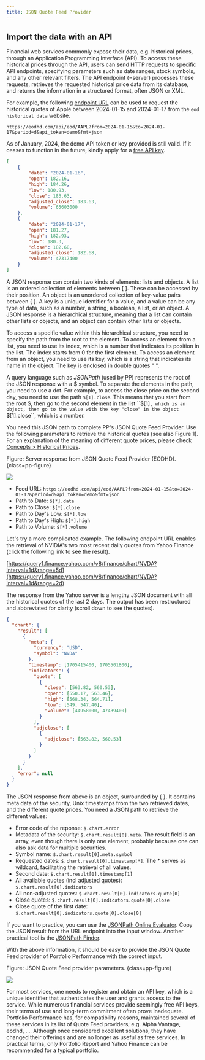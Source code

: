 ```yaml
---
title: JSON Quote Feed Provider
---
```


## Import the data with an API

Financial web services commonly expose their data, e.g. historical prices, through an Application Programming Interface (API). To access these historical prices through the API, users can send HTTP requests to specific API endpoints, specifying parameters such as date ranges, stock symbols, and any other relevant filters. The API endpoint (=server) processes these requests, retrieves the requested historical price data from its database, and returns the information in a structured format, often JSON or XML.

For example, the following [endpoint URL](https://eodhd.com/api/eod/AAPL?from=2024-01-15&to=2024-01-17&period=d&api_token=demo&fmt=json) can be used to request the historical quotes of Apple between 2024-01-15 and 2024-01-17 from the `eod historical data` website.

`https://eodhd.com/api/eod/AAPL?from=2024-01-15&to=2024-01-17&period=d&api_token=demo&fmt=json`

As of January, 2024, the demo API token or key provided is still valid. If it ceases to function in the future, kindly apply for a [free API key](./eodhd.md).

``` JSON
[
    {
        "date": "2024-01-16",
        "open": 182.16,
        "high": 184.26,
        "low": 180.93,
        "close": 183.63,
        "adjusted_close": 183.63,
        "volume": 65603000
    },
    {
        "date": "2024-01-17",
        "open": 181.27,
        "high": 182.93,
        "low": 180.3,
        "close": 182.68,
        "adjusted_close": 182.68,
        "volume": 47317400
    }
]

```

A JSON response can contain two kinds of elements: lists and objects. A list is an ordered collection of elements between [ ]. These can be accessed by their position. An object is an unordered collection of key-value pairs between { }. A key is a unique identifier for a value, and a value can be any type of data, such as a number, a string, a boolean, a list, or an object. A JSON response is a hierarchical structure, meaning that a list can contain other lists or objects, and an object can contain other lists or objects.

To access a specific value within this hierarchical structure, you need to specify the path from the root to the element. To access an element from a list, you need to use its index, which is a number that indicates its position in the list. The index starts from 0 for the first element. To access an element from an object, you need to use its key, which is a string that indicates its name in the object. The key is enclosed in double quotes " ".

A query language such as *JSONPath* (used by PP) represents the root of the JSON response with a $ symbol. To separate the elements in the path, you need to use a dot. For example, to access the close price on the second day, you need to use the path ``$[1].close``. This means that you start from the root $, then go to the second element in the list ``$[1]``, which is an object, then go to the value with the key "close" in the object ``$[1].close``, which is a number.

You need this JSON path to complete PP's JSON Quote Feed Provider. Use the following parameters to retrieve the historical quotes (see also Figure 1). For an explanation of the meaning of different quote prices, please check [Concepts > Historical Prices](../../concepts/historical-prices.md).

Figure: Server response from JSON Quote Feed Provider (EODHD). {class=pp-figure}

![](images/json-eodhd-parameters.png)


- Feed URL: `https://eodhd.com/api/eod/AAPL?from=2024-01-15&to=2024-01-17&period=d&api_token=demo&fmt=json`
- Path to Date: `$[*].date`
- Path to Close: `$[*].close`
- Path to Day's Low: `$[*].low`
- Path to Day's High: `$[*].high`
- Path to Volume: `$[*].volume`


Let's try a more complicated example. The following endpoint URL enables the retrieval of NVIDIA's two most recent daily quotes from Yahoo Finance (click the following link to see the result).

[https://query1.finance.yahoo.com/v8/finance/chart/NVDA?interval=1d&range=5d](https://query1.finance.yahoo.com/v8/finance/chart/NVDA?interval=1d&range=2d)


The response from the Yahoo server is a lengthy JSON document with all the historical quotes of the last 2 days. The output has been restructured and abbreviated for clarity (scroll down to see the quotes).

``` JSON
{
  "chart": {
    "result": [
      {
        "meta": {
          "currency": "USD", 
          "symbol": "NVDA"
        },
        "timestamp": [1705415400, 1705501800],
        "indicators": {
          "quote": [
            {
              "close": [563.82, 560.53],
              "open": [550.17, 563.46],
              "high": [568.34, 564.71],
              "low": [549, 547.40],
              "volume": [44958000, 47439400]
            }
          ],
          "adjclose": [
            {
              "adjclose": [563.82, 560.53]
            }
          ]
        }
      }
    ],
    "error": null
  }
}

```

The JSON response from above is an object, surrounded by { }. It contains meta data of the security, Unix timestamps from the two retrieved dates, and the different quote prices. You need a JSON path to retrieve the different values:

- Error code of the reponse: `$.chart.error`
- Metadata of the security: `$.chart.result[0].meta`. The result field is an array, even though there is only one element, probably because one can also ask data for multiple securities.
- Symbol name: `$.chart.result[0].meta.symbol`
- Requested dates: `$.chart.result[0].timestamp[*]`. The * serves as wildcard, facilitating the retrieval of all values.
- Second date: `$.chart.result[0].timestamp[1]`
- All available quotes (incl adjusted quotes): `$.chart.result[0].indicators`
- All non-adjusted quotes: `$.chart.result[0].indicators.quote[0]`
- Close quotes: `$.chart.result[0].indicators.quote[0].close`
- Close quote of the first date: `$.chart.result[0].indicators.quote[0].close[0]`

If you want to practice, you can use the [JSONPath Online Evaluator](https://jsonpath.com/). Copy the JSON result from the URL endpoint into the input window. Another practical tool is the [JSONPath Finder](https://jsonpathfinder.com/).

With the above information, it should be easy to provide the JSON Quote Feed provider of Portfolio Performance with the correct input.

Figure: JSON Quote Feed provider parameters. {class=pp-figure}

![](images/json-yahoo-parameters.png)


For most services, one needs to register and obtain an API key, which is a unique identifier that authenticates the user and grants access to the service. While numerous financial services provide seemingly free API keys, their terms of use and long-term commitment often prove inadequate. Portfolio Performance has, for compatibility reasons, maintained several of these services in its list of Quote Feed providers; e.g. Alpha Vantage, eodhd, .... Although once considered excellent solutions, they have changed their offerings and are no longer as useful as free services. In practical terms, only Portfolio Report and Yahoo Finance can be recommended for a typical portfolio.

